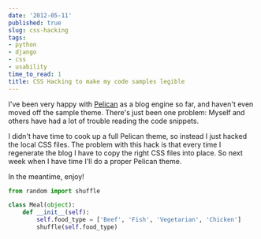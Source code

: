 ```yaml
---
date: '2012-05-11'
published: true
slug: css-hacking
tags:
- python
- django
- css
- usability
time_to_read: 1
title: CSS Hacking to make my code samples legible
---
```


I've been very happy with [Pelican](http://pelican.readthedocs.org/) as
a blog engine so far, and haven't even moved off the sample theme.
There's just been one problem: Myself and others have had a lot of
trouble reading the code snippets.

I didn't have time to cook up a full Pelican theme, so instead I just
hacked the local CSS files. The problem with this hack is that every
time I regenerate the blog I have to copy the right CSS files into
place. So next week when I have time I'll do a proper Pelican theme.

In the meantime, enjoy!

``` python
from random import shuffle

class Meal(object):
    def __init__(self):
        self.food_type = ['Beef', 'Fish', 'Vegetarian', 'Chicken']
        shuffle(self.food_type)
```
